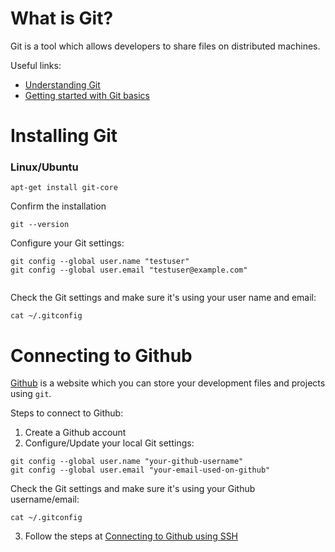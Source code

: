 # What is Git?
Git is a tool which allows developers to share files on distributed machines. 

Useful links:

- [Understanding Git](https://hackernoon.com/understanding-git-fcffd87c15a3)
- [Getting started with Git basics](https://git-scm.com/book/en/v1/Getting-Started-Git-Basics)

# Installing Git

### Linux/Ubuntu
```
apt-get install git-core
```
Confirm the installation
```
git --version
```
Configure your Git settings:
```
git config --global user.name "testuser"
git config --global user.email "testuser@example.com"


```
Check the Git settings and make sure it's using your user name and email:
```
cat ~/.gitconfig
```

# Connecting to Github
[Github](http://github.com) is a website which you can store your development files and projects using `git`. 

Steps to connect to Github:

1. Create a Github account
2. Configure/Update your local Git settings:
```
git config --global user.name "your-github-username"
git config --global user.email "your-email-used-on-github"
```
Check the Git settings and make sure it's using your Github username/email:
```
cat ~/.gitconfig
```
3. Follow the steps at [Connecting to Github using SSH](https://help.github.com/en/articles/connecting-to-github-with-ssh)
